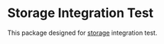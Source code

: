 # Storage Integration Test

This package designed for [storage](https://github.com/beyondstorage/go-storage) integration test.
